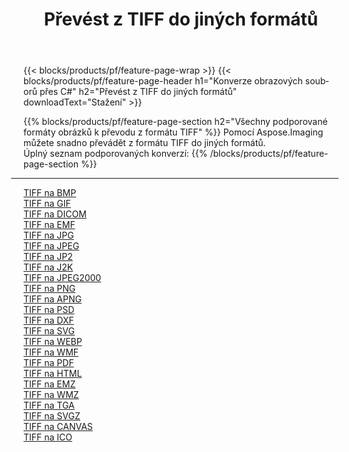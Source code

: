﻿---
title: Převést z TIFF do jiných formátů 
weight: 3920
url: /cs/java/conversion/from/tiff 
lang: cs
langdirlevel: 2
locales: zh-hans,ja,it,ru,de,es,fr,nl,id,lt,pl,pt,vi,tr,ko,zh-hant,ar,hi,th,sv,cs,uk,he
description: Pomocí Aspose.Imaging můžete snadno převést z formátu TIFF do jiných formátů
---

{{< blocks/products/pf/feature-page-wrap >}}
{{< blocks/products/pf/feature-page-header h1="Konverze obrazových souborů přes C#" h2="Převést z TIFF do jiných formátů" downloadText="Stažení" >}}


{{% blocks/products/pf/feature-page-section  h2="Všechny podporované formáty obrázků k převodu z formátu TIFF" %}}
Pomocí Aspose.Imaging můžete snadno převádět z formátu TIFF do jiných formátů.
<br/>
Úplný seznam podporovaných konverzí:
{{% /blocks/products/pf/feature-page-section %}}
<div class="container-fluid productfamilypage bg-gray">
    <div class="convertypes bg-gray agp-content section">
        <div class="container">
		<hr style="margin-left:-20px;"/>
		<div class="row other-converters">
		    <div class='col-md-2 other-converter remove-lp remove-rp'><a href="/imaging/cs/java/conversion/tiff-to-bmp" >TIFF na BMP</a></div><div class='col-md-2 other-converter remove-lp remove-rp'><a href="/imaging/cs/java/conversion/tiff-to-gif" >TIFF na GIF</a></div><div class='col-md-2 other-converter remove-lp remove-rp'><a href="/imaging/cs/java/conversion/tiff-to-dicom" >TIFF na DICOM</a></div><div class='col-md-2 other-converter remove-lp remove-rp'><a href="/imaging/cs/java/conversion/tiff-to-emf" >TIFF na EMF</a></div><div class='col-md-2 other-converter remove-lp remove-rp'><a href="/imaging/cs/java/conversion/tiff-to-jpg" >TIFF na JPG</a></div><div class='col-md-2 other-converter remove-lp remove-rp'><a href="/imaging/cs/java/conversion/tiff-to-jpeg" >TIFF na JPEG</a></div><div class='col-md-2 other-converter remove-lp remove-rp'><a href="/imaging/cs/java/conversion/tiff-to-jp2" >TIFF na JP2</a></div><div class='col-md-2 other-converter remove-lp remove-rp'><a href="/imaging/cs/java/conversion/tiff-to-j2k" >TIFF na J2K</a></div><div class='col-md-2 other-converter remove-lp remove-rp'><a href="/imaging/cs/java/conversion/tiff-to-jpeg2000" >TIFF na JPEG2000</a></div><div class='col-md-2 other-converter remove-lp remove-rp'><a href="/imaging/cs/java/conversion/tiff-to-png" >TIFF na PNG</a></div><div class='col-md-2 other-converter remove-lp remove-rp'><a href="/imaging/cs/java/conversion/tiff-to-apng" >TIFF na APNG</a></div><div class='col-md-2 other-converter remove-lp remove-rp'><a href="/imaging/cs/java/conversion/tiff-to-psd" >TIFF na PSD</a></div><div class='col-md-2 other-converter remove-lp remove-rp'><a href="/imaging/cs/java/conversion/tiff-to-dxf" >TIFF na DXF</a></div><div class='col-md-2 other-converter remove-lp remove-rp'><a href="/imaging/cs/java/conversion/tiff-to-svg" >TIFF na SVG</a></div><div class='col-md-2 other-converter remove-lp remove-rp'><a href="/imaging/cs/java/conversion/tiff-to-webp" >TIFF na WEBP</a></div><div class='col-md-2 other-converter remove-lp remove-rp'><a href="/imaging/cs/java/conversion/tiff-to-wmf" >TIFF na WMF</a></div><div class='col-md-2 other-converter remove-lp remove-rp'><a href="/imaging/cs/java/conversion/tiff-to-pdf" >TIFF na PDF</a></div><div class='col-md-2 other-converter remove-lp remove-rp'><a href="/imaging/cs/java/conversion/tiff-to-html" >TIFF na HTML</a></div><div class='col-md-2 other-converter remove-lp remove-rp'><a href="/imaging/cs/java/conversion/tiff-to-emz" >TIFF na EMZ</a></div><div class='col-md-2 other-converter remove-lp remove-rp'><a href="/imaging/cs/java/conversion/tiff-to-wmz" >TIFF na WMZ</a></div><div class='col-md-2 other-converter remove-lp remove-rp'><a href="/imaging/cs/java/conversion/tiff-to-tga" >TIFF na TGA</a></div><div class='col-md-2 other-converter remove-lp remove-rp'><a href="/imaging/cs/java/conversion/tiff-to-svgz" >TIFF na SVGZ</a></div><div class='col-md-2 other-converter remove-lp remove-rp'><a href="/imaging/cs/java/conversion/tiff-to-canvas" >TIFF na CANVAS</a></div><div class='col-md-2 other-converter remove-lp remove-rp'><a href="/imaging/cs/java/conversion/tiff-to-ico" >TIFF na ICO</a></div>
                </div>
        </div>
    </div>
</div>
<br/>


